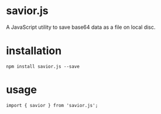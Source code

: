 # savior.js
A JavaScript utility to save base64 data as a file on local disc.

# installation
`npm install savior.js --save`

# usage
`import { savior } from 'savior.js';`